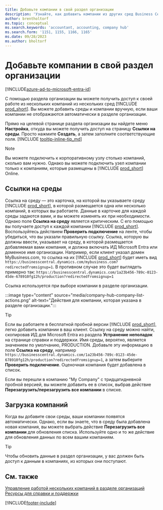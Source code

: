 ```yaml
---
title: Добавьте компании в свой раздел организации
description: 'Узнайте, как добавить компании из других сред Business Central в свой раздел организации, чтобы вы могли управлять работой в разных средах.'
author: brentholtorf
ms.topic: conceptual
ms.search.keywords: 'accountant, accounting, company hub'
ms.search.form: '1151, 1155, 1166, 1165'
ms.date: 09/28/2023
ms.author: bholtorf
---
```

# Добавьте компании в свой раздел организации

[!INCLUDE[azure-ad-to-microsoft-entra-id](~/../shared-content/shared/azure-ad-to-microsoft-entra-id.md)]

С помощью раздела организации вы можете получить доступ к своей работе из нескольких компаний из нескольких сред [!INCLUDE [prod_short](includes/prod_short.md)]. Вы можете добавить среды и компании вручную, если ваши компании не отображаются автоматически в разделе организации.  

Прямо на целевой странице раздела организации вы найдете меню **Настройка**, откуда вы можете получить доступ на страницу **Ссылки на среды**. Просто нажмите **Создать**, а затем заполните соответствующие поля. [!INCLUDE [tooltip-inline-tip_md](includes/tooltip-inline-tip_md.md)]  

> [!NOTE]
> Вы можете подключить к корпоративному узлу столько компаний, сколько вам нужно. Однако вы можете подключить узел компании только к компаниям, которые размещены в [!INCLUDE [prod_short](includes/prod_short.md)] Online.

## Ссылки на среды

Ссылка на среду — это карточка, на которой вы указываете среду [!INCLUDE [prod_short](includes/prod_short.md)], в которой размещается одна или несколько компаний, в которых вы работаете. Данные в карточке для каждой среды задаются вами, и вы можете изменять их при необходимости. Однако поле **Ссылка на среду** является критическим. С его помощью вы получаете доступ к каждой компании [!INCLUDE [prod_short](includes/prod_short.md)]. Воспользуйтесь действием **Проверить подключение** на ленте, чтобы убедиться, что вы указали правильную ссылку. Ссылка, которую вы должны ввести, указывает на среду, в которой размещается добавляемая вами компания, и должна включать ИД Microsoft Entra или доменное имя организации. Например, если клиент указал домен MyBusiness.com, то ссылка на их [!INCLUDE [prod_short](includes/prod_short.md)] будет иметь вид ```https://businesscentral.dynamics.com/mybusiness.com?redirectedfromsignup=1```. В противном случае это будет выглядеть примерно так: ```https://businesscentral.dynamics.com/1a23b456-789c-0123-45de-678910fg12h/production?redirectedfromsignup=1```  

Ссылка используется при выборе компании в разделе организации.  

:::image type="content" source="media/company-hub-company-list-actions.png" alt-text="Действия для компании, которая указана в разделе организации.":::

> [!TIP]
> Если вы работаете в бесплатной пробной версии [!INCLUDE [prod_short](includes/prod_short.md)], легко добавить компании в ваш клиент. Ссылку на среду можно найти, скопировав ИД для Microsoft Entra из раздела **Устранение неполадок** на странице справки и поддержки. Имя среды, вероятно, является значением по умолчанию, PRODUCTION. Добавьте эту информацию в поле **Ссылка на среду**, например ```https://businesscentral.dynamics.com/1a23b456-789c-0123-45de-678910fg12h/production?redirectedfromsignup=1```, а затем выберите **Проверить подключение**. Оценочная компания будет добавлена в список.
>
> Если вы перешли в компанию "My Company" с тридцатидневной пробной версией, вы можете добавить ее в список, выбрав действие **Перезагрузить/перезагрузить все компании** в списке.

## Загрузка компаний

Когда вы добавите свои среды, ваши компании появятся автоматически. Однако, если вы знаете, что в среду была добавлена новая компания, вы можете выбрать действие **Перезагрузить все компании** для обновления списка. Используйте одно и то же действие для обновления данных по всем вашим компаниям.  

> [!TIP]
> Чтобы обновить данные в раздел организации, у вас должен быть доступ к данным в компаниях, из которых они поступают.

## См. также

[Управление работой нескольких компаний в разделе организаций](company-hub.md)  
[Ресурсы для справки и поддержки](product-help-and-support.md)  

[!INCLUDE[footer-include](includes/footer-banner.md)]
